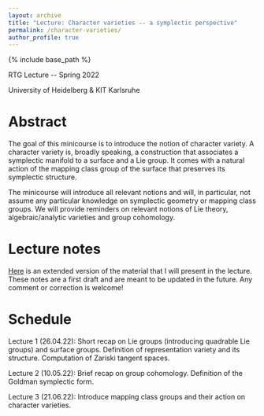 ```yaml
---
layout: archive
title: "Lecture: Character varieties -- a symplectic perspective"
permalink: /character-varieties/
author_profile: true
---
```


{% include base_path %}

RTG Lecture -- Spring 2022

University of Heidelberg & KIT Karlsruhe

# Abstract

The goal of this minicourse is to introduce the notion of character variety. A character variety is, broadly speaking, a construction that associates a symplectic manifold to a surface and a Lie group. It comes with a natural action of the mapping class group of the surface that preserves its symplectic structure.

The minicourse will introduce all relevant notions and will, in particular, not assume any particular knowledge on symplectic geometry or mapping class groups. We will provide reminders on relevant notions of Lie theory, algebraic/analytic varieties and group cohomology.

# Lecture notes

[Here](http://arnaudmaret.github.io/files/character-varieties.pdf) is an extended version of the material that I will present in the lecture. These notes are a first draft and are meant to be updated in the future. Any comment or correction is welcome!

# Schedule

Lecture 1 (26.04.22): Short recap on Lie groups (introducing quadrable Lie groups) and surface groups. Definition of representation variety and its structure. Computation of Zariski tangent spaces.

Lecture 2 (10.05.22): Brief recap on group cohomology. Definition of the Goldman symplectic form.

Lecture 3 (21.06.22): Introduce mapping class groups and their action on character varieties.
